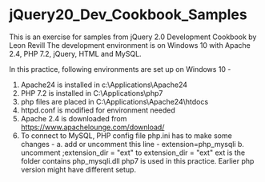 # jQuery20_Dev_Cookbook_Samples
This is an exercise for samples from jQuery 2.0 Development Cookbook by Leon Revill
The development environment is on Windows 10 with Apache 2.4, PHP 7.2, jQuery, HTML 
and MySQL.

In this practice, following environments are set up on Windows 10 -
1. Apache24 is installed in c:\Applications\Apache24
2. PHP 7.2 is installed in C:\Applications\php7
3. php files are placed in C:\Applications\Apache24\htdocs
4. httpd.conf is modified for environment needed
5. Apache 2.4 is downloaded from https://www.apachelounge.com/download/
6. To connect to MySQL, PHP config file php.ini has to make some changes -
   a. add or uncomment this line - extension=php_mysqli
   b. uncomment ;extension_dir = "ext" to extension_dir = "ext"
      ext is the folder contains php_mysqli.dll
   php7 is used in this practice. Earlier php version might have different setup.

